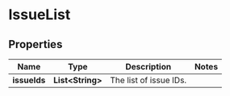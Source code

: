 # IssueList

## Properties
Name | Type | Description | Notes
------------ | ------------- | ------------- | -------------
**issueIds** | **List&lt;String&gt;** | The list of issue IDs. | 
